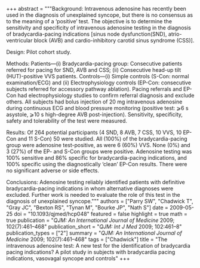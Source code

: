 +++
abstract = """Background: Intravenous adenosine has recently been used in the diagnosis of unexplained syncope, but there is no consensus as to the meaning of a ‘positive’ test. The objective is to determine the sensitivity and specificity of intravenous adenosine testing in the diagnosis of bradycardia-pacing indications [sinus node dysfunction(SND), atrio-ventricular block (AVB) and cardio-inhibitory carotid sinus syndrome (CSS)].

Design: Pilot cohort study.

Methods: Patients—(i) Bradycardia-pacing group: Consecutive patients referred for pacing for SND, AVB and CSS; (ii) Consecutive head-up tilt (HUT)-positive VVS patients. Controls—(i) Simple controls (S-Con: normal examination/ECG) and (ii) Electrophysiology controls (EP-Con: consecutive subjects referred for accessory pathway ablation). Pacing referrals and EP-Con had electrophysiology studies to confirm referral diagnosis and exclude others. All subjects had bolus injection of 20 mg intravenous adenosine during continuous ECG and blood pressure monitoring (positive test: ⩾6 s asystole, ⩾10 s high-degree AVB post-injection). Sensitivity, specificity, safety and tolerability of the test were measured.

Results: Of 264 potential participants (4 SND, 8 AVB, 7 CSS, 10 VVS, 10 EP-Con and 11 S-Con) 50 were studied. All (100%) of the bradycardia-pacing group were adenosine test-positive, as were 6 (60%) VVS. None (0%) and 3 (27%) of the EP- and S-Con groups were positive. Adenosine testing was 100% sensitive and 86% specific for bradycardia-pacing indications, and 100% specific using the diagnostically ‘clean’ EP-Con results. There were no significant adverse or side effects.

Conclusions: Adenosine testing reliably identified patients with definitive bradycardia-pacing indications in whom alternative diagnoses were excluded. Further work is needed to evaluate the role of this test in the diagnosis of unexplained syncope."""
authors = ["Parry SW", "Chadwick T", "Gray JC", "Bexton RS", "Tynan M", "Bourke JP", "Nath S"]
date = 2009-05-25
doi = "10.1093/qjmed/hcp048"
featured = false
highlight = true
math = true
publication = "*QJM: An International Journal of Medicine* 2009; 102(7):461–468"
publication_short = "*QJM: Int J Med* 2009; 102:461–8"
publication_types = ["2"]
summary = "*QJM: An International Journal of Medicine* 2009; 102(7):461–468"
tags = ["Chadwick"]
title = "The intravenous adenosine test: A new test for the identification of bradycardia pacing indications? A pilot study in subjects with bradycardia pacing indications, vasovagal syncope and controls"
+++
